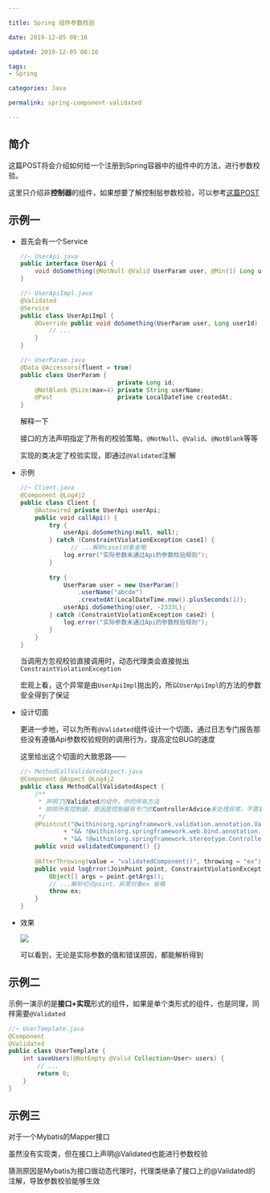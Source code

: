 ```yaml
---

title: Spring 组件参数校验

date: 2019-12-05 08:16

updated: 2019-12-05 08:16

tags:
- Spring

categories: Java

permalink: spring-component-validated

---
```


## 简介

这篇POST将会介绍如何给一个注册到Spring容器中的组件中的方法，进行参数校验。

这里只介绍非**控制器**的组件，如果想要了解控制层参数校验，可以参考[这篇POST](https://spldeolin.com/posts/spring-controller-validated/)



## 示例一

- 首先会有一个Service

  ~~~java
  //~ UserApi.java
  public interface UserApi {
      void doSomething(@NotNull @Valid UserParam user, @Min(1) Long userId);
  }
  
  //~ UserApiImpl.java
  @Validated
  @Service
  public class UserApiImpl {
      @Override public void doSomething(UserParam user, Long userId) {
          // ...
      }
  }
  
  //~ UserParam.java
  @Data @Accessors(fluent = true)
  public class UserParam {
                             private Long id;
      @NotBlank @Size(max=4) private String userName;
      @Past                  private LocalDateTime createdAt;
  }
  ~~~

  解释一下

  接口的方法声明指定了所有的校验策略，`@NotNull`、`@Valid`、`@NotBlank`等等

  实现的类决定了校验实现，即通过`@Validated`注解



- 示例

  ~~~java
  //~ Client.java
  @Component @Log4j2
  public class Client {
      @Autowired private UserApi userApi;
      public void callApi() {
          try {
          	  userApi.doSomething(null, null);
          } catch (ConstraintViolationException case1) {
            	// ...解析case1对象省略
              log.error("实际参数未通过Api的参数校验规则");
          }
        
          try {
              UserParam user = new UserParam()
                  .userName("abcde")
                  .createdAt(LocalDateTime.now().plusSeconds(1));
              userApi.doSomething(user, -2333L);
          } catch (ConstraintViolationException case2) {
              log.error("实际参数未通过Api的参数校验规则");
          }
      }
  }
  ~~~

  当调用方忽视校验直接调用时，动态代理类会直接抛出`ConstraintViolationException`

  宏观上看，这个异常是由`UserApiImpl`抛出的，所以``UserApiImpl``的方法的参数安全得到了保证



- 设计切面

  更进一步地，可以为所有`@Validated`组件设计一个切面，通过日志专门报告那些没有遵循Api参数校验规则的调用行为，提高定位BUG的速度

  这里给出这个切面的大致思路——

  ~~~java
  //~ MethodCallValidatedAspect.java
  @Component @Aspect @Log4j2
  public class MethodCallValidatedAspect {
      /**
       * 声明了@Validated的组件，中的所有方法
       * 排除所有控制器，原因是控制器有专门的ControllerAdvice来处理异常，不需要这个切面
       */
      @Pointcut("@within(org.springframework.validation.annotation.Validated)"
              + "&& !@within(org.springframework.web.bind.annotation.RestController)"
              + "&& !@within(org.springframework.stereotype.Controller)")
      public void validatedComponent() {}
    
      @AfterThrowing(value = "validatedComponent()", throwing = "ex")
      public void logError(JoinPoint point, ConstraintViolationException ex) {
          Object[] args = point.getArgs();
          // ...解析切点point、异常对象ex 省略
          throw ex;
      }
  }
  ~~~



- 效果

  ![](/images/spring-component-validated-01.png)

  可以看到，无论是实际参数的值和错误原因，都能解析得到



## 示例二

示例一演示的是**接口+实现**形式的组件，如果是单个类形式的组件，也是同理，同样需要`@Validated`

~~~java
//~ UserTemplate.java
@Component
@Validated
public class UserTemplate {
    int saveUsers(@NotEmpty @Valid Collection<User> users) {
        // ...
        return 0;
    }
}
~~~



## 示例三

对于一个Mybatis的Mapper接口

虽然没有实现类，但在接口上声明@Validated也能进行参数校验

猜测原因是Mybatis为接口做动态代理时，代理类继承了接口上的@Validated的注解，导致参数校验能够生效